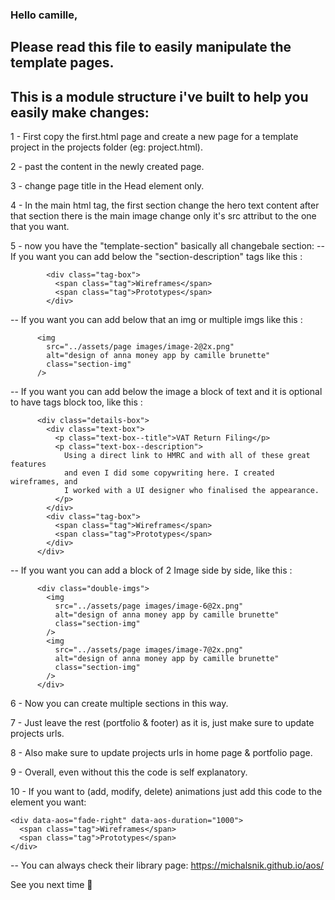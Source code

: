 ### Hello camille,

## Please read this file to easily manipulate the template pages.

## This is a module structure i've built to help you easily make changes:

1 - First copy the first.html page and create a new page for a template project in the projects folder (eg: project.html).

2 - past the content in the newly created page.

3 - change page title in the Head element only.

4 - In the main html tag, the first section change the hero text content after that section there is the main image change only it's src attribut to the one that you want.

5 - now you have the "template-section" basically all changebale section:
-- If you want you can add below the "section-description" tags like this :

            <div class="tag-box">
              <span class="tag">Wireframes</span>
              <span class="tag">Prototypes</span>
            </div>

-- If you want you can add below that an img or multiple imgs like this :

          <img
            src="../assets/page images/image-2@2x.png"
            alt="design of anna money app by camille brunette"
            class="section-img"
          />

-- If you want you can add below the image a block of text and it is optional to have tags block too, like this :

          <div class="details-box">
            <div class="text-box">
              <p class="text-box--title">VAT Return Filing</p>
              <p class="text-box--description">
                Using a direct link to HMRC and with all of these great features
                and even I did some copywriting here. I created wireframes, and
                I worked with a UI designer who finalised the appearance.
              </p>
            </div>
            <div class="tag-box">
              <span class="tag">Wireframes</span>
              <span class="tag">Prototypes</span>
            </div>
          </div>

-- If you want you can add a block of 2 Image side by side, like this :

          <div class="double-imgs">
            <img
              src="../assets/page images/image-6@2x.png"
              alt="design of anna money app by camille brunette"
              class="section-img"
            />
            <img
              src="../assets/page images/image-7@2x.png"
              alt="design of anna money app by camille brunette"
              class="section-img"
            />
          </div>

6 - Now you can create multiple sections in this way.

7 - Just leave the rest (portfolio & footer) as it is, just make sure to update projects urls.

8 - Also make sure to update projects urls in home page & portfolio page.

9 - Overall, even without this the code is self explanatory.

10 - If you want to (add, modify, delete) animations just add this code to the element you want:

    <div data-aos="fade-right" data-aos-duration="1000">
      <span class="tag">Wireframes</span>
      <span class="tag">Prototypes</span>
    </div>

-- You can always check their library page: https://michalsnik.github.io/aos/

See you next time 👋
